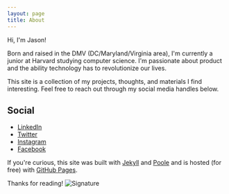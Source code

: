 ```yaml
---
layout: page
title: About
---
```


Hi, I'm Jason!

Born and raised in the DMV (DC/Maryland/Virginia area), I'm currently a junior at Harvard studying computer science. I'm passionate about product and the ability technology has to revolutionize our lives.

This site is a collection of my projects, thoughts, and materials I find interesting. Feel free to reach out through my social media handles below. 

## Social

* [LinkedIn](https://www.linkedin.com/in/jasonscui)
* [Twitter](https://www.twitter.com/JasonSCui)
* [Instagram](https://www.instagram.com/JasonSCui)
* [Facebook](https://www.facebook.com/JasonSCui)

If you're curious, this site was built with [Jekyll](http://jekyllrb.com) and [Poole](http://getpoole.com/) and is hosted (for free) with [GitHub Pages](https://pages.github.com).

Thanks for reading!
![Signature](http://www.jasoncui.me/public/signature.png)
